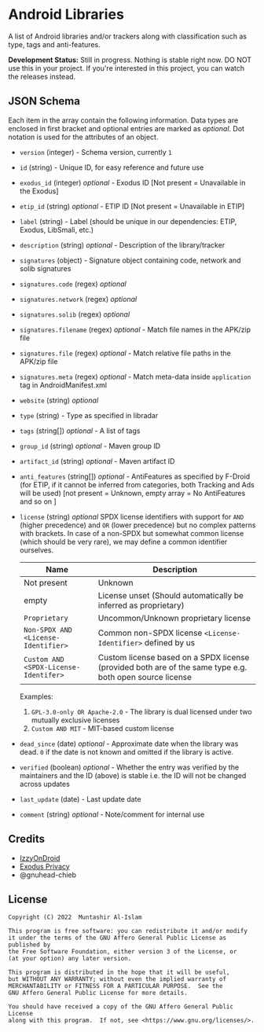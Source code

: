 # Android Libraries

A list of Android libraries and/or trackers along with classification such as type, tags and anti-features.

**Development Status:** Still in progress. Nothing is stable right now. DO NOT use this in your project. If you're
interested in this project, you can watch the releases instead.

## JSON Schema

Each item in the array contain the following information. Data types are enclosed in first bracket and optional entries
are marked as _optional_. Dot notation is used for the attributes of an object.

- `version` (integer) - Schema version, currently `1`
- `id` (string) - Unique ID, for easy reference and future use
- `exodus_id` (integer) _optional_ - Exodus ID [Not present = Unavailable in the Exodus]
- `etip_id` (string) _optional_ - ETIP ID [Not present = Unavailable in ETIP]
- `label` (string) - Label (should be unique in our dependencies: ETIP, Exodus, LibSmali, etc.)
- `description` (string) _optional_ - Description of the library/tracker
- `signatures` (object) - Signature object containing code, network and solib signatures
- `signatures.code` (regex) _optional_
- `signatures.network` (regex) _optional_
- `signatures.solib` (regex) _optional_
- `signatures.filename` (regex) _optional_ - Match file names in the APK/zip file
- `signatures.file` (regex) _optional_ - Match relative file paths in the APK/zip file
- `signatures.meta` (regex) _optional_ - Match meta-data inside `application` tag in AndroidManifest.xml
- `website` (string) _optional_
- `type` (string) - Type as specified in libradar
- `tags` (string[]) _optional_ - A list of tags
- `group_id` (string) _optional_ - Maven group ID
- `artifact_id` (string) _optional_ - Maven artifact ID
- `anti_features` (string[]) _optional_ - AntiFeatures as specified by F-Droid (for ETIP, if it cannot be inferred from
  categories, both Tracking and Ads will be used) [not present = Unknown, empty array = No AntiFeatures and so on ]
- `license` (string) _optional_ SPDX license identifiers with support for `AND` (higher precedence) and `OR` (lower
  precedence) but no complex patterns with brackets. In case of a non-SPDX but somewhat common license (which should be
  very rare), we may define a common identifier ourselves.

  | Name                                  | Description                                                                                              |
  |---------------------------------------|----------------------------------------------------------------------------------------------------------|
  | Not present                           | Unknown                                                                                                  |
  | empty                                 | License unset (Should automatically be inferred as proprietary)                                          |
  | `Proprietary`                         | Uncommon/Unknown proprietary license                                                                     |
  | `Non-SPDX AND <License-Identifier>`   | Common non-SPDX license `<License-Identifier>` defined by us                                             |
  | `Custom AND <SPDX-License-Identifer>` | Custom license based on a SPDX license (provided both are of the same type e.g. both open source license |

  Examples:
    1. `GPL-3.0-only OR Apache-2.0` - The library is dual licensed under two mutually exclusive licenses
    2. `Custom AND MIT` - MIT-based custom license
- `dead_since` (date) _optional_ - Approximate date when the library was dead. `0` if the date is not known and omitted
  if the library is active.
- `verified` (boolean) _optional_ - Whether the entry was verified by the maintainers and the ID (above) is stable i.e.
  the ID will not be changed across updates
- `last_update` (date) - Last update date
- `comment` (string) _optional_ - Note/comment for internal use

## Credits

- [IzzyOnDroid](https://android.izzysoft.de/)
- [Exodus Privacy](https://exodus-privacy.eu.org)
- @gnuhead-chieb

## License

```
Copyright (C) 2022  Muntashir Al-Islam

This program is free software: you can redistribute it and/or modify
it under the terms of the GNU Affero General Public License as published by
the Free Software Foundation, either version 3 of the License, or
(at your option) any later version.

This program is distributed in the hope that it will be useful,
but WITHOUT ANY WARRANTY; without even the implied warranty of
MERCHANTABILITY or FITNESS FOR A PARTICULAR PURPOSE.  See the
GNU Affero General Public License for more details.

You should have received a copy of the GNU Affero General Public License
along with this program.  If not, see <https://www.gnu.org/licenses/>.
```